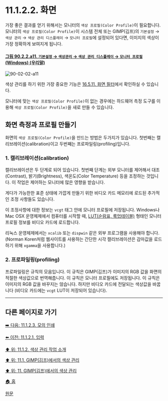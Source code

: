 # 11.1.2.2. 화면
가장 좋은 결과를 얻기 위해서는 모니터의 `색상 프로필(Color Profile)`이 필요합니다. 모니터의 `색상 프로필(Color Profile)`이 시스템 전체 또는 GIMP(김프)의 `기본설정` → `색상 관리` → `색상 관리 디스플레이` → `모니터 프로필`에 설정되어 있다면, 이미지의 색상이 가장 정확하게 보여지게 됩니다.

<a id="90-02-02-a11"></a>

#### [그림 90.2.2.a11. `기본설정` → `색상관리` → `색상 관리 디스플레이` → `모니터 프로필` (Windows) (우리말)](./90-02-02-color-management.md#90-02-02-a11)
![90-02-02-a11](https://github.com/wonder13662/gimp/assets/15767104/8c24a2e7-d20a-4782-9518-bce8d69709e6)

색상 관리를 하기 위한 가장 중요한 기능은 [16.5.11. 화면 필터](./16-05-11-display-filters.md)에서 확인하실 수 있습니다.

모니터에 맞는 `색상 프로필(Color Profile)`이 없는 경우에는 하드웨어 측정 도구를 이용해 `색상 프로필(Color Profile)`을 새로 만들 수 있습니다.

## 화면 측정과 프로필 만들기
화면의 `색상 프로필(Color Profile)`을 만드는 방법은 두가지가 있습니다. 첫번째는 캘리브레이션(calibration)이고 두번째는 프로파일링(profiling)입니다.

### 1. 캘리브레이션(calibration)
캘리브레이션은 두 단계로 되어 있습니다. 첫번째 단계는 외부 모니터를 제어해서 대조(Contrast), 밝기(Brightness), 색온도(Color Temperature) 등을 조정하는 것입니다. 이 작업은 제어하는 모니터에 많은 영향을 받습니다.

게다가 가능한한 표준 상태에 가깝게 만들기 위한 비디오 카드 메모리에 로드된 추가적인 조정 사항들도 있습니다.

이 조정사항에 대한 정보는 `vcgt` 태그 안에 모니터 프로필에 저장됩니다. Windows나 Mac OSX 운영체제에서 컴퓨터를 시작할 때, [LUT(순람표, 룩업테이블)](./19-glossaryx-lookup_table.md) 형태인 모니터 프로필 정보를 비디오 카드에 로드합니다. 

리눅스 운영체제에서는 `xcalib` 또는 `dispwin` 같은 외부 프로그램을 사용해야 합니다. (Norman Koren처럼 웹사이트를 사용하는 간단한 시각 캘리브레이션은 감마값을 로드하기 위해 `xgamma`을 사용합니다.)

### 2. 프로파일링(profiling)
프로파일링은 규칙의 모음입니다. 이 규칙은 GIMP(김프)가 이미지의 RGB 값을 화면의 적절한 색상값으로 번역해줍니다. 이 규칙은 모니터 프로필에도 저장됩니다. 이 규칙은 이미지의 RGB 값을 바꾸지는 않습니다. 하지만 비디오 카드에 전달되는 색상값을 바꿉니다 (비디오 카드에는 `vcgt` LUT이 저장되어 있습니다).

***

## 다른 페이지로 가기

[➡️ 다음: 11.1.2.3. 모의 인쇄](./11-01-02-03-print_simulation.md)

[⬅️ 이전: 11.1.2.1. 입력](./11-01-02-01-input.md)

[⬆️ 위: 11.1.2. 색상 관리 작업 소개](./11-01-02-00-introduction_to_a_color_managed_workflow.md)

[⬆️ 위: 11.1. GIMP(김프)에서의 색상 관리](./11-01-00-color-management-in-gimp.md)

[⬆️ 위: 11. GIMP(김프)에서의 색상 관리](./11-00-color-management-with-gimp.md)

[🏠 홈](./00-home.md)

[원문](https://docs.gimp.org/2.10/ko/gimp-imaging-color-management.html#idm7829)
